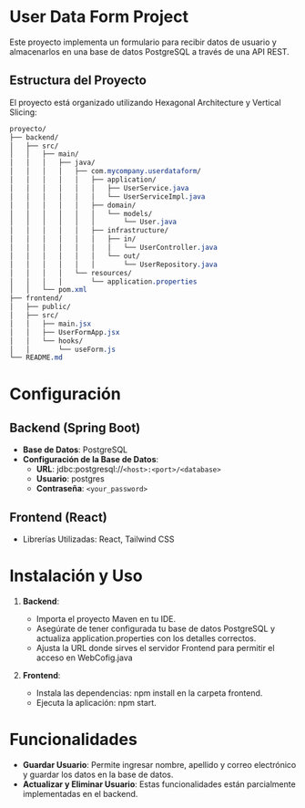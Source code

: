 # User Data Form Project
Este proyecto implementa un formulario para recibir datos de usuario y almacenarlos en una base de datos PostgreSQL a través de una API REST.

## Estructura del Proyecto
El proyecto está organizado utilizando Hexagonal Architecture y Vertical Slicing:

```css
proyecto/
├── backend/
│   ├── src/
│   │   ├── main/
│   │   │   ├── java/
│   │   │   │   ├── com.mycompany.userdataform/
│   │   │   │   │   ├── application/
│   │   │   │   │   │   ├── UserService.java
│   │   │   │   │   │   └── UserServiceImpl.java
│   │   │   │   │   ├── domain/
│   │   │   │   │   │   └── models/
│   │   │   │   │   │       └── User.java
│   │   │   │   │   ├── infrastructure/
│   │   │   │   │   │   ├── in/
│   │   │   │   │   │   │   └── UserController.java
│   │   │   │   │   │   └── out/
│   │   │   │   │   │       └── UserRepository.java
│   │   │   │   └── resources/
│   │   │   │       └── application.properties
│   │   └── pom.xml
├── frontend/
│   ├── public/
│   ├── src/
│   │   ├── main.jsx
│   │   ├── UserFormApp.jsx
│   │   └── hooks/
│   │       └── useForm.js
└── README.md
```

# Configuración

## Backend (Spring Boot)
- **Base de Datos**: PostgreSQL
- **Configuración de la Base de Datos**:
    - **URL**: jdbc:postgresql://```<host>:<port>/<database>```
    - **Usuario**: postgres
    - **Contraseña**: ```<your_password>```

## Frontend (React)
- Librerías Utilizadas: React, Tailwind CSS

# Instalación y Uso
1. **Backend**:

    - Importa el proyecto Maven en tu IDE.
    - Asegúrate de tener configurada tu base de datos PostgreSQL y actualiza application.properties con los detalles correctos.
    - Ajusta la URL donde sirves el servidor Frontend para permitir el acceso en WebCofig.java

1. **Frontend**:

    - Instala las dependencias: npm install en la carpeta frontend.
    - Ejecuta la aplicación: npm start.


# Funcionalidades
- **Guardar Usuario**: Permite ingresar nombre, apellido y correo electrónico y guardar los datos en la base de datos.
- **Actualizar y Eliminar Usuario**: Estas funcionalidades están parcialmente implementadas en el backend.

